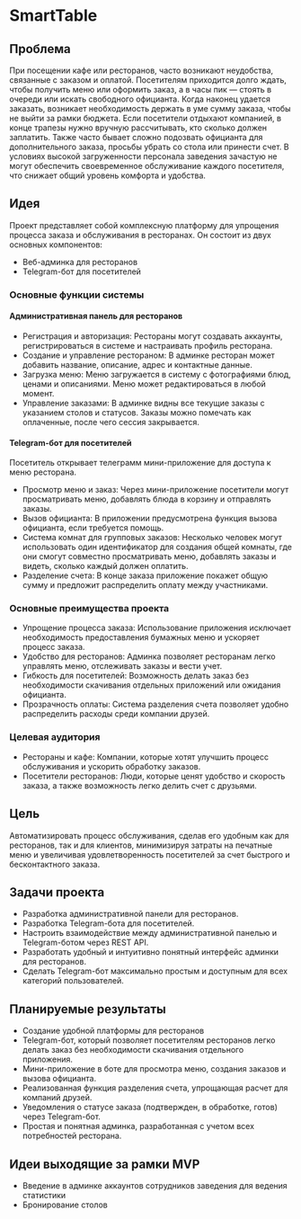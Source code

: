 # SmartTable
## Проблема
При посещении кафе или ресторанов, часто возникают неудобства, связанные с заказом и оплатой. Посетителям приходится долго ждать, чтобы получить меню или оформить заказ, а в часы пик — стоять в очереди или искать свободного официанта. Когда наконец удается заказать, возникает необходимость держать в уме сумму заказа, чтобы не выйти за рамки бюджета. Если посетители отдыхают компанией, в конце трапезы нужно вручную рассчитывать, кто сколько должен заплатить. Также часто бывает сложно подозвать официанта для дополнительного заказа, просьбы убрать со стола или принести счет. В условиях высокой загруженности персонала заведения зачастую не могут обеспечить своевременное обслуживание каждого посетителя, что снижает общий уровень комфорта и удобства.
## Идея
Проект представляет собой комплексную платформу для упрощения процесса заказа и обслуживания в ресторанах. 
Он состоит из двух основных компонентов:
- Веб-админка для ресторанов
- Telegram-бот для посетителей  
### Основные функции системы
#### Административная панель для ресторанов
- Регистрация и авторизация: Рестораны могут создавать аккаунты, регистрироваться в системе и настраивать профиль ресторана.  
- Создание и управление рестораном: В админке ресторан может добавить название, описание, адрес и контактные данные.  
- Загрузка меню: Меню загружается в систему с фотографиями блюд, ценами и описаниями. Меню может редактироваться в любой момент.  
- Управление заказами: В админке видны все текущие заказы с указанием столов и статусов. Заказы можно помечать как оплаченные, после чего сессия закрывается.  
#### Telegram-бот для посетителей
Посетитель открывает телеграмм мини-приложение для доступа к меню ресторана.  
- Просмотр меню и заказ: Через мини-приложение посетители могут просматривать меню, добавлять блюда в корзину и отправлять заказы.  
- Вызов официанта: В приложении предусмотрена функция вызова официанта, если требуется помощь.  
- Система комнат для групповых заказов: Несколько человек могут использовать один идентификатор для создания общей комнаты, где они смогут совместно просматривать меню, добавлять заказы и видеть, сколько каждый должен оплатить.  
- Разделение счета: В конце заказа приложение покажет общую сумму и предложит распределить оплату между участниками.  
### Основные преимущества проекта
- Упрощение процесса заказа: Использование приложения исключает необходимость предоставления бумажных меню и ускоряет процесс заказа.  
- Удобство для ресторанов: Админка позволяет ресторанам легко управлять меню, отслеживать заказы и вести учет.  
- Гибкость для посетителей: Возможность делать заказ без необходимости скачивания отдельных приложений или ожидания официанта.  
- Прозрачность оплаты: Система разделения счета позволяет удобно распределить расходы среди компании друзей.  
### Целевая аудитория
- Рестораны и кафе: Компании, которые хотят улучшить процесс обслуживания и ускорить обработку заказов.  
- Посетители ресторанов: Люди, которые ценят удобство и скорость заказа, а также возможность легко делить счет с друзьями.
##  Цель 
Автоматизировать процесс обслуживания, сделав его удобным как для ресторанов, так и для клиентов, минимизируя затраты на печатные меню и увеличивая удовлетворенность посетителей за счет быстрого и бесконтактного заказа.
## Задачи проекта
- Разработка административной панели для ресторанов. 
- Разработка Telegram-бота для посетителей. 
- Настроить взаимодействие между административной панелью и Telegram-ботом через REST API. 
- Разработать удобный и интуитивно понятный интерфейс админки для ресторанов. 
- Сделать Telegram-бот максимально простым и доступным для всех категорий пользователей.
##  Планируемые результаты
- Создание удобной платформы для ресторанов  
- Telegram-бот, который позволяет посетителям ресторанов легко делать заказ без необходимости скачивания отдельного приложения.  
- Мини-приложение в боте для просмотра меню, создания заказов и вызова официанта.  
- Реализованная функция разделения счета, упрощающая расчет для компаний друзей.  
- Уведомления о статусе заказа (подтвержден, в обработке, готов) через Telegram-бот.  
- Простая и понятная админка, разработанная с учетом всех потребностей ресторана.

## Идеи выходящие за рамки MVP
- Введение в админке аккаунтов сотрудников заведения для ведения статистики
- Бронирование столов
